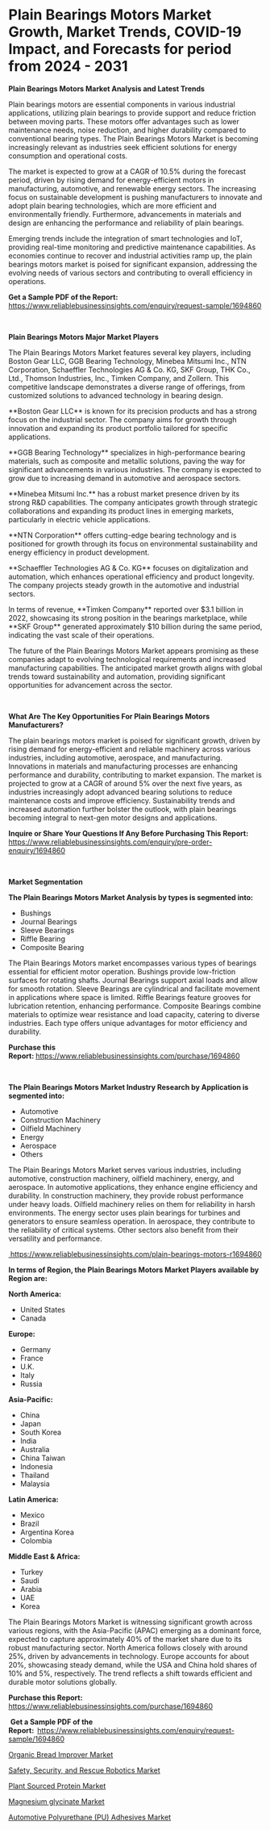 <p><h1>Plain Bearings Motors Market Growth, Market Trends, COVID-19 Impact, and Forecasts for period from 2024 - 2031</h1></p><p><strong>Plain Bearings Motors Market Analysis and Latest Trends</strong></p>
<p><p>Plain bearings motors are essential components in various industrial applications, utilizing plain bearings to provide support and reduce friction between moving parts. These motors offer advantages such as lower maintenance needs, noise reduction, and higher durability compared to conventional bearing types. The Plain Bearings Motors Market is becoming increasingly relevant as industries seek efficient solutions for energy consumption and operational costs.</p><p>The market is expected to grow at a CAGR of 10.5% during the forecast period, driven by rising demand for energy-efficient motors in manufacturing, automotive, and renewable energy sectors. The increasing focus on sustainable development is pushing manufacturers to innovate and adopt plain bearing technologies, which are more efficient and environmentally friendly. Furthermore, advancements in materials and design are enhancing the performance and reliability of plain bearings.</p><p>Emerging trends include the integration of smart technologies and IoT, providing real-time monitoring and predictive maintenance capabilities. As economies continue to recover and industrial activities ramp up, the plain bearings motors market is poised for significant expansion, addressing the evolving needs of various sectors and contributing to overall efficiency in operations.</p></p>
<p><strong>Get a Sample PDF of the Report:&nbsp;</strong> <a href="https://www.reliablebusinessinsights.com/enquiry/request-sample/1694860?utm_campaign=117&utm_medium=2&utm_source=Github&utm_content=ia&utm_term=17122024&utm_id=plain-bearings-motors">https://www.reliablebusinessinsights.com/enquiry/request-sample/1694860</a></p>
<p>&nbsp;</p>
<p><strong>Plain Bearings Motors Major Market Players</strong></p>
<p><p>The Plain Bearings Motors Market features several key players, including Boston Gear LLC, GGB Bearing Technology, Minebea Mitsumi Inc., NTN Corporation, Schaeffler Technologies AG & Co. KG, SKF Group, THK Co., Ltd., Thomson Industries, Inc., Timken Company, and Zollern. This competitive landscape demonstrates a diverse range of offerings, from customized solutions to advanced technology in bearing design.</p><p>**Boston Gear LLC** is known for its precision products and has a strong focus on the industrial sector. The company aims for growth through innovation and expanding its product portfolio tailored for specific applications.</p><p>**GGB Bearing Technology** specializes in high-performance bearing materials, such as composite and metallic solutions, paving the way for significant advancements in various industries. The company is expected to grow due to increasing demand in automotive and aerospace sectors.</p><p>**Minebea Mitsumi Inc.** has a robust market presence driven by its strong R&D capabilities. The company anticipates growth through strategic collaborations and expanding its product lines in emerging markets, particularly in electric vehicle applications.</p><p>**NTN Corporation** offers cutting-edge bearing technology and is positioned for growth through its focus on environmental sustainability and energy efficiency in product development. </p><p>**Schaeffler Technologies AG & Co. KG** focuses on digitalization and automation, which enhances operational efficiency and product longevity. The company projects steady growth in the automotive and industrial sectors.</p><p>In terms of revenue, **Timken Company** reported over $3.1 billion in 2022, showcasing its strong position in the bearings marketplace, while **SKF Group** generated approximately $10 billion during the same period, indicating the vast scale of their operations.</p><p>The future of the Plain Bearings Motors Market appears promising as these companies adapt to evolving technological requirements and increased manufacturing capabilities. The anticipated market growth aligns with global trends toward sustainability and automation, providing significant opportunities for advancement across the sector.</p></p>
<p>&nbsp;</p>
<p><strong>What Are The Key Opportunities For Plain Bearings Motors Manufacturers?</strong></p>
<p><p>The plain bearings motors market is poised for significant growth, driven by rising demand for energy-efficient and reliable machinery across various industries, including automotive, aerospace, and manufacturing. Innovations in materials and manufacturing processes are enhancing performance and durability, contributing to market expansion. The market is projected to grow at a CAGR of around 5% over the next five years, as industries increasingly adopt advanced bearing solutions to reduce maintenance costs and improve efficiency. Sustainability trends and increased automation further bolster the outlook, with plain bearings becoming integral to next-gen motor designs and applications.</p></p>
<p><strong>Inquire or Share Your Questions If Any Before Purchasing This Report:</strong> <a href="https://www.reliablebusinessinsights.com/enquiry/pre-order-enquiry/1694860?utm_campaign=117&utm_medium=2&utm_source=Github&utm_content=ia&utm_term=17122024&utm_id=plain-bearings-motors">https://www.reliablebusinessinsights.com/enquiry/pre-order-enquiry/1694860</a></p>
<p>&nbsp;</p>
<p><strong>Market Segmentation</strong></p>
<p><strong>The Plain Bearings Motors Market Analysis by types is segmented into:</strong></p>
<p><ul><li>Bushings</li><li>Journal Bearings</li><li>Sleeve Bearings</li><li>Riffle Bearing</li><li>Composite Bearing</li></ul></p>
<p><p>The Plain Bearings Motors market encompasses various types of bearings essential for efficient motor operation. Bushings provide low-friction surfaces for rotating shafts. Journal Bearings support axial loads and allow for smooth rotation. Sleeve Bearings are cylindrical and facilitate movement in applications where space is limited. Riffle Bearings feature grooves for lubrication retention, enhancing performance. Composite Bearings combine materials to optimize wear resistance and load capacity, catering to diverse industries. Each type offers unique advantages for motor efficiency and durability.</p></p>
<p><strong>Purchase this Report:&nbsp;</strong><a href="https://www.reliablebusinessinsights.com/purchase/1694860?utm_campaign=117&utm_medium=2&utm_source=Github&utm_content=ia&utm_term=17122024&utm_id=plain-bearings-motors">https://www.reliablebusinessinsights.com/purchase/1694860</a></p>
<p>&nbsp;</p>
<p><strong>The Plain Bearings Motors Market Industry Research by Application is segmented into:</strong></p>
<p><ul><li>Automotive</li><li>Construction Machinery</li><li>Oilfield Machinery</li><li>Energy</li><li>Aerospace</li><li>Others</li></ul></p>
<p><p>The Plain Bearings Motors Market serves various industries, including automotive, construction machinery, oilfield machinery, energy, and aerospace. In automotive applications, they enhance engine efficiency and durability. In construction machinery, they provide robust performance under heavy loads. Oilfield machinery relies on them for reliability in harsh environments. The energy sector uses plain bearings for turbines and generators to ensure seamless operation. In aerospace, they contribute to the reliability of critical systems. Other sectors also benefit from their versatility and performance.</p></p>
<p><a href="https://www.reliablebusinessinsights.com/plain-bearings-motors-r1694860?utm_campaign=117&utm_medium=2&utm_source=Github&utm_content=ia&utm_term=17122024&utm_id=plain-bearings-motors">&nbsp;https://www.reliablebusinessinsights.com/plain-bearings-motors-r1694860</a></p>
<p><strong>In terms of Region, the Plain Bearings Motors Market Players available by Region are:</strong></p>
<p>
    <p> <strong> North America: </strong>
        <ul>
            <li>United States</li>
            <li>Canada</li>
        </ul>
        </p> 
    <p> <strong> Europe: </strong>
        <ul>
            <li>Germany</li>
            <li>France</li>
            <li>U.K.</li>
            <li>Italy</li>
            <li>Russia</li>
        </ul>
        </p> 
    <p> <strong> Asia-Pacific: </strong>
        <ul>
            <li>China</li>
            <li>Japan</li>
            <li>South Korea</li>
            <li>India</li>
            <li>Australia</li>
            <li>China Taiwan</li>
            <li>Indonesia</li>
            <li>Thailand</li>
            <li>Malaysia</li>
        </ul>
        </p> 
    <p> <strong> Latin America: </strong>
        <ul>
            <li>Mexico</li>
            <li>Brazil</li>
            <li>Argentina Korea</li>
            <li>Colombia</li>
        </ul>
        </p> 
    <p> <strong> Middle East & Africa: </strong>
        <ul>
            <li>Turkey</li>
            <li>Saudi</li>
            <li>Arabia</li>
            <li>UAE</li>
            <li>Korea</li>
        </ul>
    </p>
    </p>
<p><p>The Plain Bearings Motors Market is witnessing significant growth across various regions, with the Asia-Pacific (APAC) emerging as a dominant force, expected to capture approximately 40% of the market share due to its robust manufacturing sector. North America follows closely with around 25%, driven by advancements in technology. Europe accounts for about 20%, showcasing steady demand, while the USA and China hold shares of 10% and 5%, respectively. The trend reflects a shift towards efficient and durable motor solutions globally.</p></p>
<p><strong>Purchase this Report: </strong><a href="https://www.reliablebusinessinsights.com/purchase/1694860?utm_campaign=117&utm_medium=2&utm_source=Github&utm_content=ia&utm_term=17122024&utm_id=plain-bearings-motors">https://www.reliablebusinessinsights.com/purchase/1694860</a></p>
<p>&nbsp;<strong>Get a Sample PDF of the Report:&nbsp;&nbsp;</strong><a href="https://www.reliablebusinessinsights.com/enquiry/request-sample/1694860?utm_campaign=117&utm_medium=2&utm_source=Github&utm_content=ia&utm_term=17122024&utm_id=plain-bearings-motors">https://www.reliablebusinessinsights.com/enquiry/request-sample/1694860</a></p>
<p><strong></strong></p>
<p><p><a href="https://www.linkedin.com/pulse/unlock-vital-data-organic-bread-improver-market-financial-1xjsf?utm_campaign=117&utm_medium=2&utm_source=Github&utm_content=ia&utm_term=17122024&utm_id=plain-bearings-motors">Organic Bread Improver Market</a></p><p><a href="https://github.com/arvelm4nthig/Market-Research-Report-List-1/blob/main/safety-security-and-rescue-robotics-market.md?utm_campaign=117&utm_medium=2&utm_source=Github&utm_content=ia&utm_term=17122024&utm_id=plain-bearings-motors">Safety, Security, and Rescue Robotics Market</a></p><p><a href="https://www.linkedin.com/pulse/strategic-analysis-plant-sourced-protein-market-forecast-6bvkf?utm_campaign=117&utm_medium=2&utm_source=Github&utm_content=ia&utm_term=17122024&utm_id=plain-bearings-motors">Plant Sourced Protein Market</a></p><p><a href="https://www.linkedin.com/pulse/overview-magnesium-glycinate-market-competitive-landscape-projected-bplyc?utm_campaign=117&utm_medium=2&utm_source=Github&utm_content=ia&utm_term=17122024&utm_id=plain-bearings-motors">Magnesium glycinate Market</a></p><p><a href="https://github.com/AlisaRowe24/Market-Research-Report-List-1/blob/main/automotive-polyurethane-pu-adhesives-market.md?utm_campaign=117&utm_medium=2&utm_source=Github&utm_content=ia&utm_term=17122024&utm_id=plain-bearings-motors">Automotive Polyurethane (PU) Adhesives Market</a></p></p>